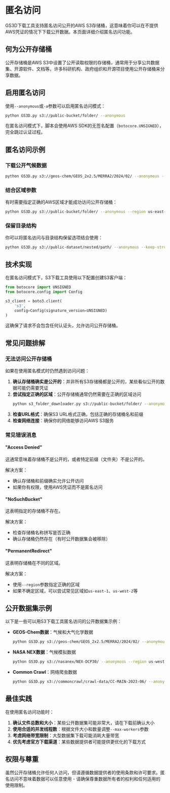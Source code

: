 # 匿名访问

GS3D下载工具支持匿名访问公开的AWS S3存储桶，这意味着你可以在不提供AWS凭证的情况下下载公开数据。本页面详细介绍匿名访问功能。

## 何为公开存储桶

公开存储桶是AWS S3中设置了公开读取权限的存储桶，通常用于分享公共数据集、开源软件、文档等。许多科研机构、政府组织和开源项目使用公开存储桶来分享数据。

## 启用匿名访问

使用`--anonymous`或`-a`参数可以启用匿名访问模式：

```bash
python GS3D.py s3://public-bucket/folder/ --anonymous
```

在匿名访问模式下，脚本会使用AWS SDK的无签名配置（`botocore.UNSIGNED`），完全跳过认证过程。

## 匿名访问示例

### 下载公开气候数据

```bash
python GS3D.py s3://geos-chem/GEOS_2x2.5/MERRA2/2024/02/ --anonymous --output-dir ./climate-data
```

### 结合区域参数

有时需要指定正确的AWS区域才能成功访问公开存储桶：

```bash
python GS3D.py s3://public-bucket/folder/ --anonymous --region us-east-1
```

### 保留目录结构

你可以将匿名访问与目录结构保留选项结合使用：

```bash
python GS3D.py s3://public-dataset/nested/path/ --anonymous --keep-structure --output-dir ./data
```

## 技术实现

在匿名访问模式下，S3下载工具使用以下配置创建S3客户端：

```python
from botocore import UNSIGNED
from botocore.config import Config

s3_client = boto3.client(
    's3',
    config=Config(signature_version=UNSIGNED)
)
```

这确保了请求不会包含任何认证头，允许访问公开存储桶。

## 常见问题排解

### 无法访问公开存储桶

如果在使用匿名模式时仍然遇到访问问题：

1. **确认存储桶确实是公开的**：并非所有S3存储桶都是公开的，某些看似公开的数据可能仍需要凭证
2. **尝试指定正确的区域**：公开存储桶通常仍然需要在正确的区域访问
   ```bash
   python s3_folder_downloader.py s3://public-bucket/folder/ --anonymous --region us-east-1
   ```
3. **检查URL格式**：确保S3 URL格式正确，包括正确的存储桶名和前缀
4. **检查网络连接**：确保你的网络能够访问AWS S3服务

### 常见错误消息

#### "Access Denied"

这通常意味着存储桶不是公开的，或者特定前缀（文件夹）不是公开的。

解决方案：
- 确认存储桶和前缀确实允许公开访问
- 如果你有权限，使用AWS凭证而不是匿名访问

#### "NoSuchBucket"

这表明指定的存储桶不存在。

解决方案：
- 检查存储桶名称拼写是否正确
- 确认存储桶仍然存在（有时公开数据集会被移除）

#### "PermanentRedirect"

这表明存储桶在不同的区域。

解决方案：
- 使用`--region`参数指定正确的区域
- 如果不确定区域，可以尝试常见区域如`us-east-1`、`us-west-2`等

## 公开数据集示例

以下是一些可以用S3下载工具匿名访问的公开数据集示例：

- **GEOS-Chem数据**：气候和大气化学数据
  ```bash
  python GS3D.py s3://geos-chem/GEOS_2x2.5/MERRA2/2024/02/ --anonymous
  ```

- **NASA NEX数据**：气候模拟数据
  ```bash
  python GS3D.py s3://nasanex/NEX-DCP30/ --anonymous --region us-west-2
  ```

- **Common Crawl**：网络爬虫数据
  ```bash
  python GS3D.py s3://commoncrawl/crawl-data/CC-MAIN-2023-06/ --anonymous
  ```

## 最佳实践

在使用匿名访问功能时：

1. **确认文件总数和大小**：某些公开数据集可能非常大，请在下载前确认大小
2. **使用合适的并发线程数**：根据文件大小和数量调整`--max-workers`参数
3. **考虑网络带宽限制**：大型数据集下载可能消耗大量带宽
4. **优先考虑官方下载渠道**：某些数据提供者可能提供更优化的下载方式

## 权限与尊重

虽然公开存储桶允许任何人访问，但请遵循数据提供者的使用条款和许可要求。匿名访问不意味着数据可以任意使用 - 请确保尊重数据所有者的权利和任何适用的使用限制。